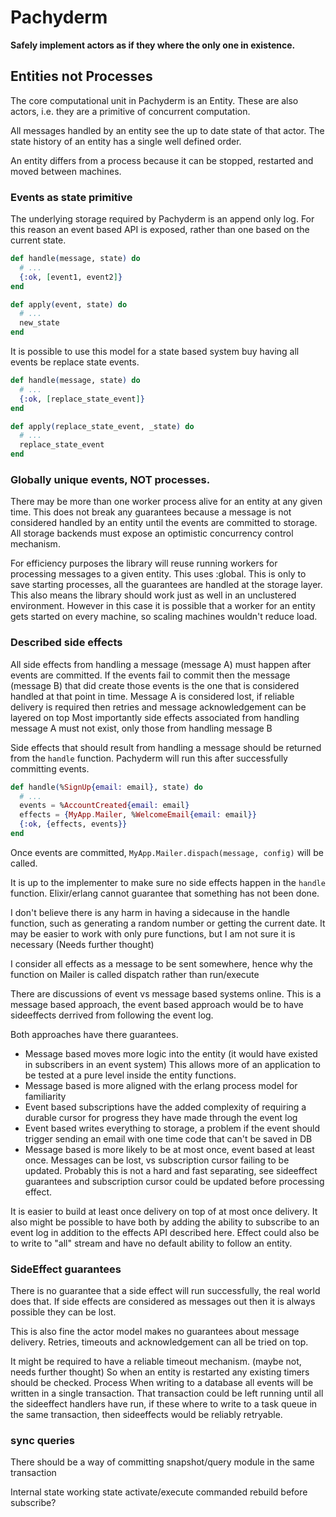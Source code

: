 # Pachyderm

**Safely implement actors as if they where the only one in existence.**

## Entities not Processes

The core computational unit in Pachyderm is an Entity.
These are also actors, i.e. they are a primitive of concurrent computation.

All messages handled by an entity see the up to date state of that actor.
The state history of an entity has a single well defined order.

An entity differs from a process because it can be stopped, restarted and moved between machines.

### Events as state primitive

The underlying storage required by Pachyderm is an append only log.
For this reason an event based API is exposed, rather than one based on the current state.

```elixir
def handle(message, state) do
  # ...
  {:ok, [event1, event2]}
end

def apply(event, state) do
  # ...
  new_state
end
```

It is possible to use this model for a state based system buy having all events be replace state events.

```elixir
def handle(message, state) do
  # ...
  {:ok, [replace_state_event]}
end

def apply(replace_state_event, _state) do
  # ...
  replace_state_event
end
```

### Globally unique events, NOT processes.

There may be more than one worker process alive for an entity at any given time.
This does not break any guarantees because a message is not considered handled by an entity until the events are committed to storage.
All storage backends must expose an optimistic concurrency control mechanism.

For efficiency purposes the library will reuse running workers for processing messages to a given entity.
This uses :global.
This is only to save starting processes, all the guarantees are handled at the storage layer.
This also means the library should work just as well in an unclustered environment.
However in this case it is possible that a worker for an entity gets started on every machine, so scaling machines wouldn't reduce load.

### Described side effects

All side effects from handling a message (message A) must happen after events are committed.
If the events fail to commit then the message (message B) that did create those events is the one that is considered handled at that point in time.
Message A is considered lost, if reliable delivery is required then retries and message acknowledgement can be layered on top
Most importantly side effects associated from handling message A must not exist, only those from handling message B

Side effects that should result from handling a message should be returned from the `handle` function.
Pachyderm will run this after successfully committing events.

```elixir
def handle(%SignUp{email: email}, state) do
  # ...
  events = %AccountCreated{email: email}
  effects = {MyApp.Mailer, %WelcomeEmail{email: email}}
  {:ok, {effects, events}}
end
```

Once events are committed, `MyApp.Mailer.dispach(message, config)` will be called.

It is up to the implementer to make sure no side effects happen in the `handle` function.
Elixir/erlang cannot guarantee that something has not been done.

I don't believe there is any harm in having a sidecause in the handle function,
such as generating a random number or getting the current date.
It may be easier to work with only pure functions, but I am not sure it is necessary (Needs further thought)

I consider all effects as a message to be sent somewhere, hence why the function on Mailer is called dispatch rather than run/execute

There are discussions of event vs message based systems online.
This is a message based approach, the event based approach would be to have sideeffects derrived from following the event log.

Both approaches have there guarantees.
- Message based moves more logic into the entity (it would have existed in subscribers in an event system)
  This allows more of an application to be tested at a pure level inside the entity functions.
- Message based is more aligned with the erlang process model for familiarity
- Event based subscriptions have the added complexity of requiring a durable cursor for progress they have made through the event log
- Event based writes everything to storage, a problem if the event should trigger sending an email with one time code that can't be saved in DB
- Message based is more likely to be at most once, event based at least once. Messages can be lost, vs subscription cursor failing to be updated. Probably this is not a hard and fast separating, see sideeffect guarantees and subscription cursor could be updated before processing effect.

It is easier to build at least once delivery on top of at most once delivery.
It also might be possible to have both by adding the ability to subscribe to an event log in addition to the effects API described here.
Effect could also be to write to "all" stream and have no default ability to follow an entity.

### SideEffect guarantees

There is no guarantee that a side effect will run successfully, the real world does that.
If side effects are considered as messages out then it is always possible they can be lost.

This is also fine the actor model makes no guarantees about message delivery.
Retries, timeouts and acknowledgement can all be tried on top.

It might be required to have a reliable timeout mechanism. (maybe not, needs further thought)
So when an entity is restarted any existing timers should be checked.
Process
When writing to a database all events will be written in a single transaction.
That transaction could be left running until all the sideeffect handlers have run,
if these where to write to a task queue in the same transaction, then sideeffects would be reliably retryable.

### sync queries
There should be a way of committing snapshot/query module in the same transaction

Internal state working state activate/execute
commanded rebuild before subscribe?
